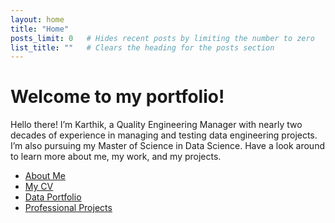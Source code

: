 ```yaml
---
layout: home
title: "Home"
posts_limit: 0   # Hides recent posts by limiting the number to zero
list_title: ""   # Clears the heading for the posts section
---
```


# Welcome to my portfolio!

Hello there! I’m Karthik, a Quality Engineering Manager with nearly two decades of experience in 
managing and testing data engineering projects. I’m also pursuing my Master of Science in Data Science. 
Have a look around to learn more about me, my work, and my projects.

- [About Me](/about)
- [My CV](/cv)
- [Data Portfolio](/projects/personal)
- [Professional Projects](/projects/professional)

